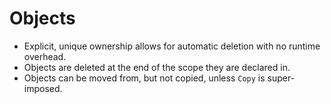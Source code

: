 # Objects
- Explicit, unique ownership allows for automatic deletion with no runtime overhead.
- Objects are deleted at the end of the scope they are declared in.
- Objects can be moved from, but not copied, unless `Copy` is super-imposed.